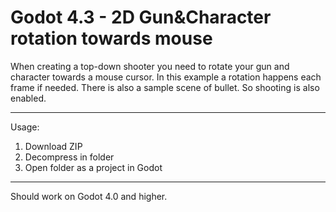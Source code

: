# Godot 4.3 - 2D Gun&Character rotation towards mouse
 When creating a top-down shooter you need to rotate your gun and character towards a mouse cursor. In this example a rotation happens each frame if needed. 
 There is also a sample scene of bullet. So shooting is also enabled. 

 ---
 Usage:
 1. Download ZIP
 2. Decompress in folder
 3. Open folder as a project in Godot 

---
Should work on Godot 4.0 and higher.
